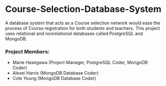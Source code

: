 # Course-Selection-Database-System
A database system that acts as a Course selection network would ease the process of Course registration for both students and teachers. This project uses relational and nonrelational databases called PostgreSQL and MongoDB.

### Project Members:
- Marie Hasegawa (Project Manager, PostgreSQL Coder, MongoDB Coder)
- Alexei Harris (MongoDB Database Coder)
- Cole Young (MongoDB Database Coder)

